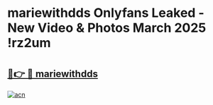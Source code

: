 # mariewithdds Onlyfans Leaked - New Video & Photos March 2025 !rz2um

# <h2><a href="https://bf5oue.iuczelnia.edu.pl?title=mariewithdds&ref=rz2um">🔗👉 🔴 mariewithdds</a></h2>

[![acn](https://github.com/user-attachments/assets/0f9c940e-d8b0-45ae-aac7-cd30a18b3e1c)](https://bf5oue.iuczelnia.edu.pl?title=mariewithdds&ref=rz2um)


